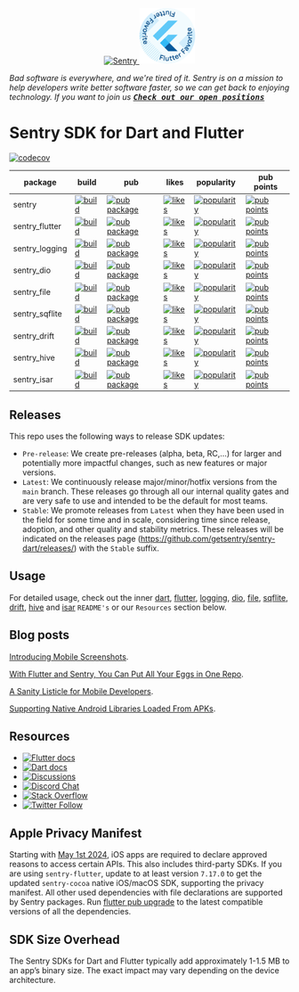 <p align="center">
  <a href="https://sentry.io/?utm_source=github&utm_medium=logo" target="_blank">
    <img src="https://sentry-brand.storage.googleapis.com/sentry-wordmark-dark-280x84.png" alt="Sentry" width="280" height="84">
  </a>
  <a href="https://flutter.dev/docs/development/packages-and-plugins/favorites" target="_blank">
    <img src="https://github.com/getsentry/sentry-dart/raw/main/.github/flutter_favorite.svg" width="100">
  </a>
</p>

_Bad software is everywhere, and we're tired of it. Sentry is on a mission to help developers write better software faster, so we can get back to enjoying technology. If you want to join us [<kbd>**Check out our open positions**</kbd>](https://sentry.io/careers/)_

Sentry SDK for Dart and Flutter
===========

[![codecov](https://codecov.io/gh/getsentry/sentry-dart/branch/main/graph/badge.svg?token=J0QX0LPmwy)](https://codecov.io/gh/getsentry/sentry-dart)

| package        | build                                                                                                                                                                                 | pub                                                                                                        | likes                                                                                                                | popularity | pub points |
|----------------|---------------------------------------------------------------------------------------------------------------------------------------------------------------------------------------|------------------------------------------------------------------------------------------------------------|----------------------------------------------------------------------------------------------------------------------| ------- | ------- |
| sentry         | [![build](https://github.com/getsentry/sentry-dart/actions/workflows/dart.yml/badge.svg?branch=main)](https://github.com/getsentry/sentry-dart/actions?query=workflow%3Asentry-dart)       | [![pub package](https://img.shields.io/pub/v/sentry.svg)](https://pub.dev/packages/sentry)                 | [![likes](https://img.shields.io/pub/likes/sentry?logo=dart)](https://pub.dev/packages/sentry/score)                 | [![popularity](https://img.shields.io/pub/popularity/sentry?logo=dart)](https://pub.dev/packages/sentry/score) | [![pub points](https://img.shields.io/pub/points/sentry?logo=dart)](https://pub.dev/packages/sentry/score)
| sentry_flutter | [![build](https://github.com/getsentry/sentry-dart/workflows/sentry-flutter/badge.svg?branch=main)](https://github.com/getsentry/sentry-dart/actions?query=workflow%3Asentry-flutter) | [![pub package](https://img.shields.io/pub/v/sentry_flutter.svg)](https://pub.dev/packages/sentry_flutter) | [![likes](https://img.shields.io/pub/likes/sentry_flutter?logo=dart)](https://pub.dev/packages/sentry_flutter/score) | [![popularity](https://img.shields.io/pub/popularity/sentry_flutter?logo=dart)](https://pub.dev/packages/sentry_flutter/score) | [![pub points](https://img.shields.io/pub/points/sentry_flutter?logo=dart)](https://pub.dev/packages/sentry_flutter/score)
| sentry_logging | [![build](https://github.com/getsentry/sentry-dart/workflows/sentry-logging/badge.svg?branch=main)](https://github.com/getsentry/sentry-dart/actions?query=workflow%3Alogging)        | [![pub package](https://img.shields.io/pub/v/sentry_logging.svg)](https://pub.dev/packages/sentry_logging) | [![likes](https://img.shields.io/pub/likes/sentry_logging?logo=dart)](https://pub.dev/packages/sentry_logging/score) | [![popularity](https://img.shields.io/pub/popularity/sentry_logging?logo=dart)](https://pub.dev/packages/sentry_logging/score) | [![pub points](https://img.shields.io/pub/points/sentry_logging?logo=dart)](https://pub.dev/packages/sentry_logging/score)
| sentry_dio     | [![build](https://github.com/getsentry/sentry-dart/workflows/sentry-dio/badge.svg?branch=main)](https://github.com/getsentry/sentry-dart/actions?query=workflow%3Asentry-dio)         | [![pub package](https://img.shields.io/pub/v/sentry_dio.svg)](https://pub.dev/packages/sentry_dio)         | [![likes](https://img.shields.io/pub/likes/sentry_dio?logo=dart)](https://pub.dev/packages/sentry_dio/score)         | [![popularity](https://img.shields.io/pub/popularity/sentry_dio?logo=dart)](https://pub.dev/packages/sentry_dio/score) | [![pub points](https://img.shields.io/pub/points/sentry_dio?logo=dart)](https://pub.dev/packages/sentry_dio/score)
| sentry_file    | [![build](https://github.com/getsentry/sentry-dart/workflows/sentry-file/badge.svg?branch=main)](https://github.com/getsentry/sentry-dart/actions?query=workflow%3Asentry-file)       | [![pub package](https://img.shields.io/pub/v/sentry_file.svg)](https://pub.dev/packages/sentry_file)       | [![likes](https://img.shields.io/pub/likes/sentry_file?logo=dart)](https://pub.dev/packages/sentry_file/score)       | [![popularity](https://img.shields.io/pub/popularity/sentry_file?logo=dart)](https://pub.dev/packages/sentry_file/score) | [![pub points](https://img.shields.io/pub/points/sentry_file?logo=dart)](https://pub.dev/packages/sentry_file/score)
| sentry_sqflite | [![build](https://github.com/getsentry/sentry-dart/workflows/sentry-sqflite/badge.svg?branch=main)](https://github.com/getsentry/sentry-dart/actions?query=workflow%3Asentry-sqflite) | [![pub package](https://img.shields.io/pub/v/sentry_sqflite.svg)](https://pub.dev/packages/sentry_sqflite) | [![likes](https://img.shields.io/pub/likes/sentry_sqflite)](https://pub.dev/packages/sentry_sqflite/score)           | [![popularity](https://img.shields.io/pub/popularity/sentry_sqflite)](https://pub.dev/packages/sentry_sqflite/score) | [![pub points](https://img.shields.io/pub/points/sentry_sqflite)](https://pub.dev/packages/sentry_sqflite/score)
| sentry_drift   | [![build](https://github.com/getsentry/sentry-dart/actions/workflows/drift.yml/badge.svg?branch=main)](https://github.com/getsentry/sentry-dart/actions?query=workflow%3Asentry-drift)     | [![pub package](https://img.shields.io/pub/v/sentry_drift.svg)](https://pub.dev/packages/sentry_drift)     | [![likes](https://img.shields.io/pub/likes/sentry_drift)](https://pub.dev/packages/sentry_drift/score)             | [![popularity](https://img.shields.io/pub/popularity/sentry_drift)](https://pub.dev/packages/sentry_drift/score) | [![pub points](https://img.shields.io/pub/points/sentry_drift)](https://pub.dev/packages/sentry_drift/score)
| sentry_hive | [![build](https://github.com/getsentry/sentry-dart/actions/workflows/hive.yml/badge.svg?branch=main)](https://github.com/getsentry/sentry-dart/actions?query=workflow%3Asentry-hive) | [![pub package](https://img.shields.io/pub/v/sentry_hive.svg)](https://pub.dev/packages/sentry_hive) | [![likes](https://img.shields.io/pub/likes/sentry_hive)](https://pub.dev/packages/sentry_hive/score)           | [![popularity](https://img.shields.io/pub/popularity/sentry_hive)](https://pub.dev/packages/sentry_hive/score) | [![pub points](https://img.shields.io/pub/points/sentry_hive)](https://pub.dev/packages/sentry_hive/score)
| sentry_isar | [![build](https://github.com/getsentry/sentry-dart/actions/workflows/isar.yml/badge.svg?branch=main)](https://github.com/getsentry/sentry-dart/actions?query=workflow%3Asentry-isar) | [![pub package](https://img.shields.io/pub/v/sentry_isar.svg)](https://pub.dev/packages/sentry_isar) | [![likes](https://img.shields.io/pub/likes/sentry_isar)](https://pub.dev/packages/sentry_isar/score) | [![popularity](https://img.shields.io/pub/popularity/sentry_isar)](https://pub.dev/packages/sentry_isar/score) | [![pub points](https://img.shields.io/pub/points/sentry_isar)](https://pub.dev/packages/sentry_isar/score)

## Releases

This repo uses the following ways to release SDK updates:

- `Pre-release`: We create pre-releases (alpha, beta, RC,…) for larger and potentially more impactful changes, such as new features or major versions.
- `Latest`: We continuously release major/minor/hotfix versions from the `main` branch. These releases go through all our internal quality gates and are very safe to use and intended to be the default for most teams.
- `Stable`: We promote releases from `Latest` when they have been used in the field for some time and in scale, considering time since release, adoption, and other quality and stability metrics. These releases will be indicated on the releases page (https://github.com/getsentry/sentry-dart/releases/) with the `Stable` suffix.

## Usage

For detailed usage, check out the inner [dart](https://github.com/getsentry/sentry-dart/tree/main/dart), [flutter](https://github.com/getsentry/sentry-dart/tree/main/flutter), [logging](https://github.com/getsentry/sentry-dart/tree/main/logging), [dio](https://github.com/getsentry/sentry-dart/tree/main/dio), [file](https://github.com/getsentry/sentry-dart/tree/main/file), [sqflite](https://github.com/getsentry/sentry-dart/tree/main/sqflite), [drift](https://github.com/getsentry/sentry-dart/tree/main/drift), [hive](https://github.com/getsentry/sentry-dart/tree/main/hive) and [isar](https://github.com/getsentry/sentry-dart/tree/main/isar) `README's` or our `Resources` section below.

## Blog posts

[Introducing Mobile Screenshots](https://blog.sentry.io/introducing-mobile-screenshots-and-suspect-commits/).

[With Flutter and Sentry, You Can Put All Your Eggs in One Repo](https://blog.sentry.io/2021/03/03/with-flutter-and-sentry-you-can-put-all-your-eggs-in-one-repo).

[A Sanity Listicle for Mobile Developers](https://blog.sentry.io/2021/03/30/a-sanity-listicle-for-mobile-developers/).

[Supporting Native Android Libraries Loaded From APKs](https://blog.sentry.io/2021/05/13/supporting-native-android-libraries-loaded-from-apks).

## Resources

* [![Flutter docs](https://img.shields.io/badge/documentation-sentry.io-green.svg?label=flutter%20docs)](https://docs.sentry.io/platforms/flutter/)
* [![Dart docs](https://img.shields.io/badge/documentation-sentry.io-green.svg?label=dart%20docs)](https://docs.sentry.io/platforms/dart/)
* [![Discussions](https://img.shields.io/github/discussions/getsentry/sentry-dart.svg)](https://github.com/getsentry/sentry-dart/discussions)
* [![Discord Chat](https://img.shields.io/discord/621778831602221064?logo=discord&logoColor=ffffff&color=7389D8)](https://discord.gg/PXa5Apfe7K)  
* [![Stack Overflow](https://img.shields.io/badge/stack%20overflow-sentry-green.svg)](https://stackoverflow.com/questions/tagged/sentry)
* [![Twitter Follow](https://img.shields.io/twitter/follow/getsentry?label=getsentry&style=social)](https://twitter.com/intent/follow?screen_name=getsentry)

## Apple Privacy Manifest

Starting with [May 1st 2024](https://developer.apple.com/news/?id=3d8a9yyh), iOS apps are required to declare approved reasons to access certain APIs. This also includes third-party SDKs.
If you are using `sentry-flutter`, update to at least version `7.17.0` to get the updated `sentry-cocoa` native iOS/macOS SDK, supporting the privacy manifest.
All other used dependencies with file declarations are supported by Sentry packages.
Run [flutter pub upgrade](https://docs.flutter.dev/release/upgrade#upgrading-packages) to the latest compatible versions of all the dependencies.

## SDK Size Overhead

The Sentry SDKs for Dart and Flutter typically add approximately 1-1.5 MB to an app’s binary size. The exact impact may vary depending on the device architecture.
